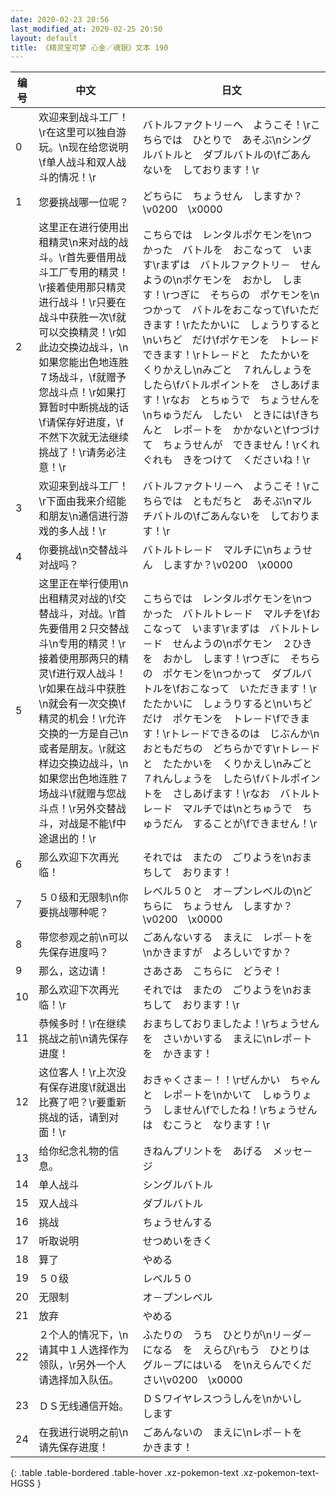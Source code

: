 ```yaml
---
date: 2020-02-23 20:56
last_modified_at: 2020-02-25 20:50
layout: default
title: 《精灵宝可梦 心金／魂银》文本 190
---
```

| 编号 | 中文 | 日文 |
| ---- | ---- | ---- |
| 0 | 欢迎来到战斗工厂！\r在这里可以独自游玩。\n现在给您说明\f单人战斗和双人战斗的情况！\r | バトルファクトリ－へ　ようこそ！\rこちらでは　ひとりで　あそぶ\nシングルバトルと　ダブルバトルの\fごあんないを　しております！\r |
| 1 | 您要挑战哪一位呢？ | どちらに　ちょうせん　しますか？\v0200　\x0000 |
| 2 | 这里正在进行使用出租精灵\n来对战的战斗。\r首先要借用战斗工厂专用的精灵！\r接着使用那只精灵进行战斗！\r只要在战斗中获胜一次\f就可以交换精灵！\r如此边交换边战斗，\n如果您能出色地连胜７场战斗，\f就赠予您战斗点！\r如果打算暂时中断挑战的话\f请保存好进度，\f不然下次就无法继续挑战了！\r请务必注意！\r | こちらでは　レンタルポケモンを\nつかった　バトルを　おこなって　います\rまずは　バトルファクトリ－　せんようの\nポケモンを　おかし　します！\rつぎに　そちらの　ポケモンを\nつかって　バトルをおこなって\fいただきます！\rたたかいに　しょうりすると\nいちど　だけ\fポケモンを　トレ－ド　できます！\rトレ－ドと　たたかいを　くりかえし\nみごと　７れんしょうを　したら\fバトルポイントを　さしあげます！\rなお　とちゅうで　ちょうせんを\nちゅうだん　したい　ときには\fきちんと　レポ－トを　かかないと\fつづけて　ちょうせんが　できません！\rくれぐれも　きをつけて　くださいね！\r |
| 3 | 欢迎来到战斗工厂！\r下面由我来介绍能和朋友\n通信进行游戏的多人战！\r | バトルファクトリ－へ　ようこそ！\rこちらでは　ともだちと　あそぶ\nマルチバトルの\fごあんないを　しております！\r |
| 4 | 你要挑战\n交替战斗对战吗？ | バトルトレ－ド　マルチに\nちょうせん　しますか？\v0200　\x0000 |
| 5 | 这里正在举行使用\n出租精灵对战的\f交替战斗，对战。\r首先要借用２只交替战斗\n专用的精灵！\r接着使用那两只的精灵\f进行双人战斗！\r如果在战斗中获胜\n就会有一次交换\f精灵的机会！\r允许交换的一方是自己\n或者是朋友。\r就这样边交换边战斗，\n如果您出色地连胜７场战斗\f就赠与您战斗点！\r另外交替战斗，对战是不能\f中途退出的！\r | こちらでは　レンタルポケモンを\nつかった　バトルトレ－ド　マルチを\fおこなって　います\rまずは　バトルトレ－ド　せんようの\nポケモン　２ひきを　おかし　します！\rつぎに　そちらの　ポケモンを\nつかって　ダブルバトルを\fおこなって　いただきます！\rたたかいに　しょうりすると\nいちど　だけ　ポケモンを　トレ－ド\fできます！\rトレ－ドできるのは　じぶんか\nおともだちの　どちらかです\rトレ－ドと　たたかいを　くりかえし\nみごと　７れんしょうを　したら\fバトルポイントを　さしあげます！\rなお　バトルトレ－ド　マルチでは\nとちゅうで　ちゅうだん　することが\fできません！\r |
| 6 | 那么欢迎下次再光临！ | それでは　またの　ごりようを\nおまちして　おります！ |
| 7 | ５０级和无限制\n你要挑战哪种呢？ | レベル５０と　オ－プンレベルの\nどちらに　ちょうせん　しますか？\v0200　\x0000 |
| 8 | 带您参观之前\n可以先保存进度吗？ | ごあんないする　まえに　レポ－トを\nかきますが　よろしいですか？ |
| 9 | 那么，这边请！ | さあさあ　こちらに　どうぞ！ |
| 10 | 那么欢迎下次再光临！\r | それでは　またの　ごりようを\nおまちして　おります！\r |
| 11 | 恭候多时！\r在继续挑战之前\n请先保存进度！ | おまちしておりましたよ！\rちょうせんを　さいかいする　まえに\nレポ－トを　かきます！ |
| 12 | 这位客人！\r上次没有保存进度\f就退出比赛了吧？\r要重新挑战的话，请到对面！\r | おきゃくさま－！！\rぜんかい　ちゃんと　レポ－トを\nかいて　しゅうりょう　しません\fでしたね！\rちょうせんは　むこうと　なります！\r |
| 13 | 给你纪念礼物的信息。 | きねんプリントを　あげる　メッセ－ジ |
| 14 | 单人战斗 | シングルバトル |
| 15 | 双人战斗 | ダブルバトル |
| 16 | 挑战 | ちょうせんする |
| 17 | 听取说明 | せつめいをきく |
| 18 | 算了 | やめる |
| 19 | ５０级 | レベル５０ |
| 20 | 无限制 | オ－プンレベル |
| 21 | 放弃 | やめる |
| 22 | ２个人的情况下，\n请其中１人选择作为领队，\r另外一个人请选择加入队伍。 | ふたりの　うち　ひとりが\nリ－ダ－になる　を　えらび\rもう　ひとりは　グル－プにはいる　を\nえらんでください\v0200　\x0000 |
| 23 | ＤＳ无线通信开始。 | ＤＳワイヤレスつうしんを\nかいし　します |
| 24 | 在我进行说明之前\n请先保存进度！ | ごあんないの　まえに\nレポ－トを　かきます！ |
{: .table .table-bordered .table-hover .xz-pokemon-text .xz-pokemon-text-HGSS }